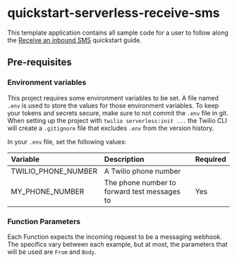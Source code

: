 # quickstart-serverless-receive-sms

This template application contains all sample code for a user to follow along the [Receive an inbound SMS](https://www.twilio.com/docs/serverless/functions-assets/quickstart/receive-sms) quickstart guide.

## Pre-requisites

### Environment variables

This project requires some environment variables to be set. A file named `.env` is used to store the values for those environment variables. To keep your tokens and secrets secure, make sure to not commit the `.env` file in git. When setting up the project with `twilio serverless:init ...` the Twilio CLI will create a `.gitignore` file that excludes `.env` from the version history.

In your `.env` file, set the following values:

| Variable | Description | Required |
| :------- | :---------- | :------- |
| TWILIO_PHONE_NUMBER | A Twilio phone number |
| MY_PHONE_NUMBER | The phone number to forward test messages to | Yes |

### Function Parameters

Each Function expects the incoming request to be a messaging webhook. The specifics vary between each example, but at most, the parameters that will be used are `From` and `Body`.
